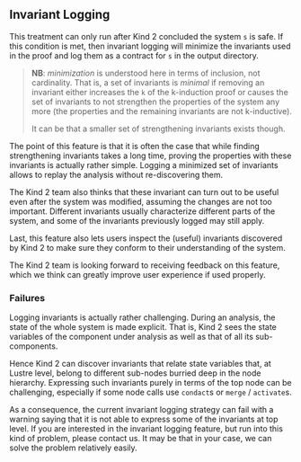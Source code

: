 ## Invariant Logging

This treatment can only run after Kind 2 concluded the system `s` is safe. If
this condition is met, then invariant logging will minimize the invariants used
in the proof and log them as a contract for `s` in the output directory.

> **NB**: *minimization* is understood here in terms of inclusion, not
> cardinality. That is, a set of invariants is *minimal* if
> removing an invariant either increases the `k` of the k-induction proof
> or causes the set of invariants to not strengthen the properties of the
> system any more (the properties and the remaining invariants are not
> k-inductive).
>
> It can be that a smaller set of strengthening invariants exists though.

The point of this feature is that it is often the case that while finding
strengthening invariants takes a long time, proving the properties with these
invariants is actually rather simple.
Logging a minimized set of invariants allows to replay the analysis without
re-discovering them.

The Kind 2 team also thinks that these invariant can turn out to be useful
even after the system was modified, assuming the changes are not too important.
Different invariants usually characterize different parts of the system, and
some of the invariants previously logged may still apply.

Last, this feature also lets users inspect the (useful) invariants discovered
by Kind 2 to make sure they conform to their understanding of the system.

The Kind 2 team is looking forward to receiving feedback on this feature, which
we think can greatly improve user experience if used properly.


### Failures

Logging invariants is actually rather challenging. During an analysis, the
state of the whole system is made explicit. That is, Kind 2 sees the state
variables of the component under analysis as well as that of all its
sub-components.

Hence Kind 2 can discover invariants that relate state variables that, at
Lustre level, belong to different sub-nodes burried deep in the node
hierarchy. Expressing such invariants purely in terms of the top node can
be challenging, especially if some node calls use `condact`s or `merge` /
`activate`s.

As a consequence, the current invariant logging strategy can fail with a
warning saying that it is not able to express some of the invariants at top
level. If you are interested in the invariant logging feature, but run into
this kind of problem, please contact us. It may be that in your case, we can
solve the problem relatively easily.

